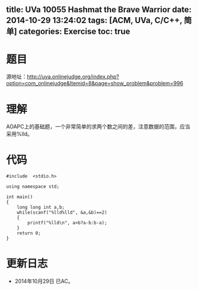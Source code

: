 title: UVa 10055  Hashmat the Brave Warrior
date: 2014-10-29 13:24:02
tags: [ACM, UVa, C/C++, 简单]
categories: Exercise
toc: true
---
# 题目	
源地址：http://uva.onlinejudge.org/index.php?option=com_onlinejudge&Itemid=8&page=show_problem&problem=996

# 理解
AOAPC上的基础题，一个非常简单的求两个数之间的差，注意数据的范围，应当采用%lld。

<!-- more -->

# 代码
```
#include  <stdio.h>

using namespace std;

int main()
{
	long long int a,b;
	while(scanf("%lld%lld", &a,&b)==2)
	{
		printf("%lld\n", a>b?a-b:b-a);
	}
	return 0;
}
```

# 更新日志
- 2014年10月29日 已AC。